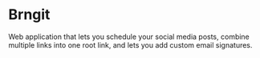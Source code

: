 # Brngit
Web application that lets you schedule your social media posts, combine multiple links into one root link, and lets you add custom email signatures.
